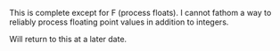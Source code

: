 This is complete except for F (process floats). I cannot fathom a way to reliably process
floating point values in addition to integers.

Will return to this at a later date.
